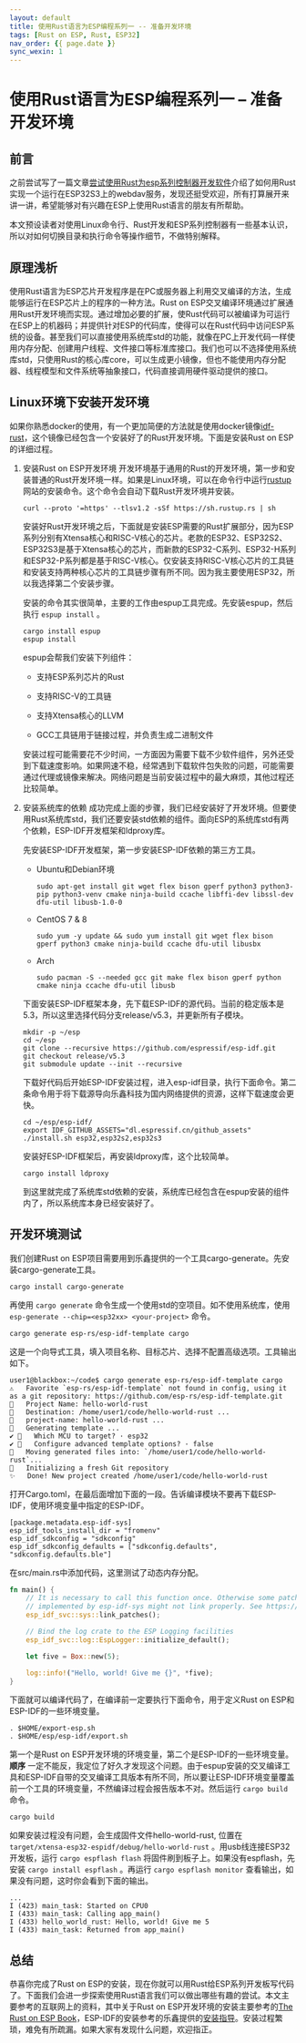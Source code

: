 ```yaml
---
layout: default
title: 使用Rust语言为ESP编程系列一 -- 准备开发环境
tags: [Rust on ESP, Rust, ESP32]
nav_order: {{ page.date }}
sync_wexin: 1
---
```



# 使用Rust语言为ESP编程系列一 &#x2013; 准备开发环境


## 前言

之前尝试写了一篇文章[尝试使用Rust为esp系列控制器开发软件](https://paul356.github.io/2024/10/12/rust-on-esp.html)介绍了如何用Rust实现一个运行在ESP32S3上的webdav服务，发现还挺受欢迎，所有打算展开来讲一讲，希望能够对有兴趣在ESP上使用Rust语言的朋友有所帮助。

本文预设读者对使用Linux命令行、Rust开发和ESP系列控制器有一些基本认识，所以对如何切换目录和执行命令等操作细节，不做特别解释。


## 原理浅析

使用Rust语言为ESP芯片开发程序是在PC或服务器上利用交叉编译的方法，生成能够运行在ESP芯片上的程序的一种方法。Rust on ESP交叉编译环境通过扩展通用Rust开发环境而实现。通过增加必要的扩展，使Rust代码可以被编译为可运行在ESP上的机器码；并提供针对ESP的代码库，使得可以在Rust代码中访问ESP系统的设备。甚至我们可以直接使用系统库std的功能，就像在PC上开发代码一样使用内存分配、创建用户线程、文件接口等标准库接口。我们也可以不选择使用系统库std，只使用Rust的核心库core，可以生成更小镜像，但也不能使用内存分配器、线程模型和文件系统等抽象接口，代码直接调用硬件驱动提供的接口。


## Linux环境下安装开发环境

如果你熟悉docker的使用，有一个更加简便的方法就是使用docker镜像[idf-rust](https://hub.docker.com/r/espressif/idf-rust/tags)，这个镜像已经包含一个安装好了的Rust开发环境。下面是安装Rust on ESP的详细过程。

1.  安装Rust on ESP开发环境 开发环境基于通用的Rust的开发环境，第一步和安装普通的Rust开发环境一样。如果是Linux环境，可以在命令行中运行[rustup](https://rustup.rs/)网站的安装命令。这个命令会自动下载Rust开发环境并安装。
    
    ```shell
    curl --proto '=https' --tlsv1.2 -sSf https://sh.rustup.rs | sh
    ```
    
    安装好Rust开发环境之后，下面就是安装ESP需要的Rust扩展部分，因为ESP系列分别有Xtensa核心和RISC-V核心的芯片。老款的ESP32、ESP32S2、ESP32S3是基于Xtensa核心的芯片，而新款的ESP32-C系列、ESP32-H系列和ESP32-P系列都是基于RISC-V核心。仅安装支持RISC-V核心芯片的工具链和安装支持两种核心芯片的工具链步骤有所不同。因为我主要使用ESP32，所以我选择第二个安装步骤。
    
    安装的命令其实很简单，主要的工作由espup工具完成。先安装espup，然后执行 `espup install` 。
    
    ```shell
    cargo install espup
    espup install
    ```
    
    espup会帮我们安装下列组件：
    
    -   支持ESP系列芯片的Rust
    
    -   支持RISC-V的工具链
    
    -   支持Xtensa核心的LLVM
    
    -   GCC工具链用于链接过程，并负责生成二进制文件
    
    安装过程可能需要花不少时间，一方面因为需要下载不少软件组件，另外还受到下载速度影响。如果网速不稳，经常遇到下载软件包失败的问题，可能需要通过代理或镜像来解决。网络问题是当前安装过程中的最大麻烦，其他过程还比较简单。

2.  安装系统库的依赖 成功完成上面的步骤，我们已经安装好了开发环境。但要使用Rust系统库std，我们还要安装std依赖的组件。面向ESP的系统库std有两个依赖，ESP-IDF开发框架和ldproxy库。
    
    先安装ESP-IDF开发框架，第一步安装ESP-IDF依赖的第三方工具。
    
    -   Ubuntu和Debian环境
        
        ```shell
        sudo apt-get install git wget flex bison gperf python3 python3-pip python3-venv cmake ninja-build ccache libffi-dev libssl-dev dfu-util libusb-1.0-0
        ```
    
    -   CentOS 7 & 8
        
        ```shell
        sudo yum -y update && sudo yum install git wget flex bison gperf python3 cmake ninja-build ccache dfu-util libusbx
        ```
    
    -   Arch
        
        ```shell
        sudo pacman -S --needed gcc git make flex bison gperf python cmake ninja ccache dfu-util libusb
        ```
    
    下面安装ESP-IDF框架本身，先下载ESP-IDF的源代码。当前的稳定版本是5.3，所以这里选择代码分支release/v5.3，并更新所有子模块。
    
    ```shell
    mkdir -p ~/esp
    cd ~/esp
    git clone --recursive https://github.com/espressif/esp-idf.git
    git checkout release/v5.3
    git submodule update --init --recursive
    ```
    
    下载好代码后开始ESP-IDF安装过程，进入esp-idf目录，执行下面命令。第二条命令用于将下载源导向乐鑫科技为国内网络提供的资源，这样下载速度会更快。
    
    ```shell
    cd ~/esp/esp-idf/
    export IDF_GITHUB_ASSETS="dl.espressif.cn/github_assets"
    ./install.sh esp32,esp32s2,esp32s3
    ```
    
    安装好ESP-IDF框架后，再安装ldproxy库，这个比较简单。
    
    ```shell
    cargo install ldproxy
    ```
    
    到这里就完成了系统库std依赖的安装，系统库已经包含在espup安装的组件内了，所以系统库本身已经安装好了。


## 开发环境测试

我们创建Rust on ESP项目需要用到乐鑫提供的一个工具cargo-generate。先安装cargo-generate工具。

```shell
cargo install cargo-generate  
```

再使用 `cargo generate` 命令生成一个使用std的空项目。如不使用系统库，使用 `esp-generate --chip=<esp32xx> <your-project>` 命令。

```shell
cargo generate esp-rs/esp-idf-template cargo
```

这是一个向导式工具，填入项目名称、目标芯片、选择不配置高级选项。工具输出如下。

```text
user1@blackbox:~/code$ cargo generate esp-rs/esp-idf-template cargo
⚠️   Favorite `esp-rs/esp-idf-template` not found in config, using it as a git repository: https://github.com/esp-rs/esp-idf-template.git
🤷   Project Name: hello-world-rust
🔧   Destination: /home/user1/code/hello-world-rust ...
🔧   project-name: hello-world-rust ...
🔧   Generating template ...
✔ 🤷   Which MCU to target? · esp32
✔ 🤷   Configure advanced template options? · false
🔧   Moving generated files into: `/home/user1/code/hello-world-rust`...
🔧   Initializing a fresh Git repository
✨   Done! New project created /home/user1/code/hello-world-rust
```

打开Cargo.toml，在最后面增加下面的一段。告诉编译模块不要再下载ESP-IDF，使用环境变量中指定的ESP-IDF。

```text
[package.metadata.esp-idf-sys]
esp_idf_tools_install_dir = "fromenv"
esp_idf_sdkconfig = "sdkconfig"
esp_idf_sdkconfig_defaults = ["sdkconfig.defaults", "sdkconfig.defaults.ble"]
```

在src/main.rs中添加代码，这里测试了动态内存分配。

```rust
fn main() {
    // It is necessary to call this function once. Otherwise some patches to the runtime
    // implemented by esp-idf-sys might not link properly. See https://github.com/esp-rs/esp-idf-template/issues/71
    esp_idf_svc::sys::link_patches();

    // Bind the log crate to the ESP Logging facilities
    esp_idf_svc::log::EspLogger::initialize_default();

    let five = Box::new(5);

    log::info!("Hello, world! Give me {}", *five);
}
```

下面就可以编译代码了，在编译前一定要执行下面命令，用于定义Rust on ESP和ESP-IDF的一些环境变量。

```shell
. $HOME/export-esp.sh
. $HOME/esp/esp-idf/export.sh
```

第一个是Rust on ESP开发环境的环境变量，第二个是ESP-IDF的一些环境变量。 **顺序** 一定不能反，我定位了好久才发现这个问题。由于espup安装的交叉编译工具和ESP-IDF自带的交叉编译工具版本有所不同，所以要让ESP-IDF环境变量覆盖前一个工具的环境变量，不然编译过程会报告版本不对。然后运行 `cargo build` 命令。

```shell
cargo build
```

如果安装过程没有问题，会生成固件文件hello-world-rust, 位置在 `target/xtensa-esp32-espidf/debug/hello-world-rust` 。用usb线连接ESP32开发板，运行 `cargo espflash flash` 将固件刷到板子上。如果没有espflash，先安装 `cargo install espflash` 。再运行 `cargo espflash monitor` 查看输出，如果没有问题，这时你会看到下面的输出。

```text
...
I (423) main_task: Started on CPU0
I (433) main_task: Calling app_main()
I (433) hello_world_rust: Hello, world! Give me 5
I (433) main_task: Returned from app_main()
```


## 总结

恭喜你完成了Rust on ESP的安装，现在你就可以用Rust给ESP系列开发板写代码了。下面我们会进一步探索使用Rust语言我们可以做出哪些有趣的尝试。本文主要参考的互联网上的资料，其中关于Rust on ESP开发环境的安装主要参考的[The Rust on ESP Book](https://docs.esp-rs.org/book/)，ESP-IDF的安装参考的乐鑫提供的[安装指导](https://docs.espressif.com/projects/esp-idf/zh_CN/latest/esp32/get-started/linux-macos-setup.html)。安装过程繁琐，难免有所疏漏。如果大家有发现什么问题，欢迎指正。
